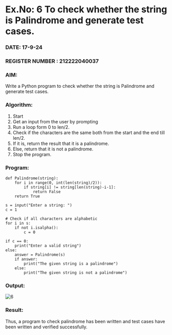 # Ex.No: 6 To check whether the string is Palindrome and generate test cases.

### DATE: 17-9-24                                                                           
### REGISTER NUMBER : 212222040037

### AIM: 
Write a Python program to check whether the string is Palindrome and generate test cases.

### Algorithm:
1. Start
2. Get an input from the user by prompting 
3. Run a loop form 0 to len/2.
4. Check if the characters are the same both from the start and the end till len/2. 
5. If it is, return the result that it is a palindrome.
6. Else, return that it is not a palindrome. 
7. Stop the program.
   
### Program:
```
def Palindrome(string):
    for i in range(0, int(len(string)/2)):
        if string[i] != string[len(string)-i-1]:
            return False
    return True

s = input("Enter a string: ")
c = 1

# Check if all characters are alphabetic
for i in s:
    if not i.isalpha():
        c = 0

if c == 0:
    print("Enter a valid string")
else:
    answer = Palindrome(s)
    if answer:
        print("The given string is a palindrome")
    else:
        print("The given string is not a palindrome")

```
### Output:
![6](https://github.com/user-attachments/assets/64f08393-6e16-4a0c-8d7d-fa2c487710d8)

### Result:
Thus, a program to check palindrome has been written and test cases have been written and verified successfully.
